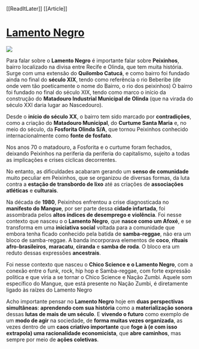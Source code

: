 [[ReadItLater]] [[Article]]

# [Lamento Negro](https://www.mabuse.art.br/post/lamento-negro)

![](ReadItLater%20Inbox/assets/Lamento%20Negro/654be3_c477fc81987c4f9bb8e4506122672880~mv2.png)

Para falar sobre o **Lamento Negro** é importante falar sobre **Peixinhos**, bairro localizado na divisa entre Recife e Olinda, que tem muita história. Surge com uma extensão do **Quilombo Catucá**, e como bairro foi fundado ainda no final do **século XIX**, tendo como referência o rio Beberibe (de onde vem tão poeticamente o nome do Bairro, o rio dos peixinhos) O bairro foi fundado no final do século XIX, tendo como marco o início da construção do **Matadouro Industrial Municipal de Olinda** (que na virada do século XXI daria lugar ao Nascedouro).

Desde o **início do século XX**, o bairro tem sido marcado por **contradições**, como a criação do **Matadouro Municipal**, do **Curtume Santa Maria** e, no meio do século, da **Fosforita Olinda S/A**, que tornou Peixinhos conhecido internacionalmente como **fonte de fosfato**.

Nos anos 70 o matadouro, a Fosforita e o curtume foram fechados, deixando Peixinhos na periferia da periferia do capitalismo, sujeito a todas as implicações e crises cíclicas decorrentes.

No entanto, as dificuldades acabaram gerando um **senso de comunidade** muito peculiar em Peixinhos, que se organizou de diversas formas, da luta contra a **estação de transbordo de lixo** até as criações de **associações atléticas** e **culturais**.

Na década de **1980**, Peixinhos enfrentou a crise diagnosticada no **manifesto do Mangue**, por ser parte dessa **cidade infartada**, foi assombrada pelos **altos índices de desemprego e violência**. Foi nesse contexto que nasceu o o **Lamento Negro**, que **nasce como um Afoxé**, e se transforma em uma **iniciativa social** voltada para a comunidade que embora tenha ficado conhecido pela batida de **samba-reggae**, não era um bloco de samba-reggae. A banda incorporava elementos de **coco**, **rituais afro-brasileiros**, **maracatu**, **ciranda** e **samba de roda**. O bloco era um reduto dessas expressões **ancestrais**.

Foi nesse contexto que nasceu o **Chico Science e o Lamento Negro**, com a conexão entre o funk, rock, hip hop e Samba-reggae, com forte expressão politica e que viria a se tornar o Chico Science e Nação Zumbi. Aquele som específico do Mangue, que está presente no Nação Zumbi, é diretamente ligado às raízes do Lamento Negro

Acho importante pensar no **Lamento Negro** hoje em **duas perspectivas simultâneas**: **aprendendo com sua história** como a **materialização sonora** dessas **lutas de mais de um século**. E **vivendo o futuro** como exemplo de um **modo de agir** na sociedade, de **forma muitas vezes organizada**, as vezes dentro de um **caos criativo importante** que **foge à (e com isso extrapola) uma racionalidade economicista**, que **abre caminhos**, mas sempre por meio de **ações coletivas**.